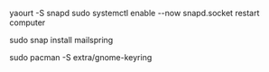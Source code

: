 yaourt -S snapd
sudo systemctl enable --now snapd.socket
restart computer

sudo snap install mailspring

sudo pacman -S extra/gnome-keyring

